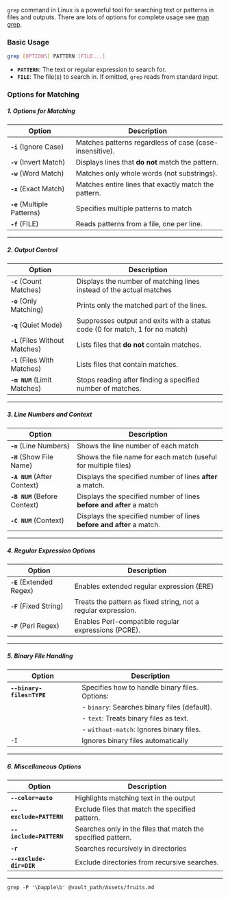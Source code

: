 `grep` command in Linux is a powerful tool for searching text or patterns in files and outputs.
There are lots of options for complete usage see <u>man grep</u>.
### Basic Usage
```bash
grep [OPTIONS] PATTERN [FILE...]
```
* **`PATTERN`**: The text or regular expression to search for.
* **`FILE`**: The file(s) to search in. If omitted, `grep` reads from standard input.
### Options for Matching
##### 1. Options for Matching

| Option                       | Description                                             |
| ---------------------------- | ------------------------------------------------------- |
| **`-i`** (Ignore Case)       | Matches patterns regardless of case (case-insensitive). |
| **`-v`** (Invert Match)      | Displays lines that **do not** match the pattern.       |
| **`-w`** (Word Match)        | Matches only whole words (not substrings).              |
| **`-x`** (Exact Match)       | Matches entire lines that exactly match the pattern.    |
| **`-e`** (Multiple Patterns) | Specifies multiple patterns to match                    |
| **`-f`** (FILE)              | Reads patterns from a file, one per line.               |

----
##### 2. Output Control

| Option                           | Description                                                                  |
| -------------------------------- | ---------------------------------------------------------------------------- |
| **`-c`** (Count Matches)         | Displays the number of matching lines instead of the actual matches          |
| **`-o`** (Only Matching)         | Prints only the matched part of the lines.                                   |
| **`-q`** (Quiet Mode)            | Suppresses output and exits with a status code (0 for match, 1 for no match) |
| **`-L`** (Files Without Matches) | Lists files that **do not** contain matches.                                 |
| **`-l`** (Files With Matches)    | Lists files that contain matches.                                            |
| **`-m NUM`** (Limit Matches)     | Stops reading after finding a specified number of matches.                   |

----
##### 3. Line Numbers and Context

| Option                        | Description                                                          |
| ----------------------------- | -------------------------------------------------------------------- |
| **`-n`** (Line Numbers)       | Shows the line number of each match                                  |
| **`-H`** (Show File Name)     | Shows the file name for each match (useful for multiple files)       |
| **`-A NUM`** (After Context)  | Displays the specified number of lines **after** a match.            |
| **`-B NUM`** (Before Context) | Displays the specified number of lines **before and after** a match  |
| **`-C NUM`** (Context)        | Displays the specified number of lines **before and after** a match. |

----
##### 4. Regular Expression Options

| Option                    | Description                                                   |
| ------------------------- | ------------------------------------------------------------- |
| **`-E`** (Extended Regex) | Enables extended regular expression (ERE)                     |
| **`-F`** (Fixed String)   | Treats the pattern as fixed string, not a regular expression. |
| **`-P`** (Perl Regex)     | Enables Perl-compatible regular expressions (PCRE).           |

----
##### 5. Binary File Handling

| Option                    | Description                                    |
| ------------------------- | ---------------------------------------------- |
| **`--binary-files=TYPE`** | Specifies how to handle binary files. Options: |
|                           | - `binary`: Searches binary files (default).   |
|                           | - `text`: Treats binary files as text.         |
|                           | - `without-match`: Ignores binary files.       |
| `-I`                      | Ignores binary files automatically             |


----
##### 6. Miscellaneous Options

| Option                  | Description                                                  |
| ----------------------- | ------------------------------------------------------------ |
| **`--color=auto`**      | Highlights matching text in the output                       |
| **`--exclude=PATTERN`** | Exclude files that match the specified pattern.              |
| **`--include=PATTERN`** | Searches only in the files that match the specified pattern. |
| **`-r`**                | Searches recursively in directories                          |
| **`--exclude-dir=DIR`** | Exclude directories from recursive searches.                 |

----

```run-bash
grep -P '\bapple\b' @vault_path/Assets/fruits.md
```

